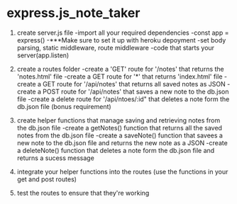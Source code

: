 # express.js_note_taker

1. create server.js file
        -import all your required dependencies 
        -const app = express()
        -***Make sure to set it up with heroku depoyment
        -set body parsing, static middleware, route middleware
        -code that starts your server(app.listen) 

2. create a routes folder
    -create a 'GET' route for '/notes' that returns the 'notes.html' file
    -create a GET route for '*' that returns 'index.html' file
    -create a GET route for '/api/notes' that returns all saved notes as JSON
    -create a POST route for '/api/notes' that saves a new note to the db.json file
    -create a delete route for '/api/ntoes/:id" that deletes a note form the db.json file (bonus requirement)

3. create helper functions that manage saving and retrieving notes from the db.json file
    -create a getNotes() function that returns all the saved notes from the db.json file
    -create a saveNote() function that savees a new note to the db.json file and returns the new note as a JSON
    -create a deleteNote() function that deletes a note form the db.json file and returns a sucess message

4. integrate your helper functions into the routes (use the functions in your get and post routes)

5. test the routes to ensure that they're working